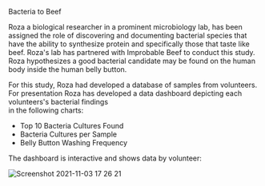 Bacteria to Beef

Roza a biological researcher in a prominent microbiology lab, has been assigned the role of discovering and documenting bacterial species that have the ability to synthesize protein and specifically those that taste like beef.  Roza's lab has partnered with Improbable Beef to conduct this study.  Roza hypothesizes a good bacterial candidate may be found on the human body inside the human belly button.

For this study, Roza had developed a database of samples from volunteers.  For presentation Roza has developed a data dashboard depicting each volunteers's bacterial findings   
in the following charts:

* Top 10 Bacteria Cultures Found
* Bacteria Cultures per Sample
* Belly Button Washing Frequency

The dashboard is interactive and shows data by volunteer:

![Screenshot 2021-11-03 17 26 21](https://user-images.githubusercontent.com/35401581/140217827-4a2d9461-8143-43f1-8a0b-4d42ee5a95ba.png)
